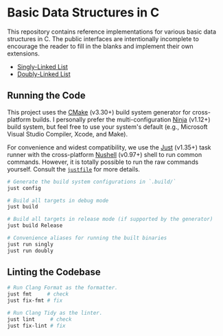 # Basic Data Structures in C

This repository contains reference implementations for various basic data structures in C. The public interfaces are intentionally incomplete to encourage the reader to fill in the blanks and implement their own extensions.

* [Singly-Linked List](./src/singly.c)
* [Doubly-Linked List](./src/doubly.c)

## Running the Code

This project uses the [CMake] (v3.30+) build system generator for cross-platform builds. I personally prefer the multi-configuration [Ninja] (v1.12+) build system, but feel free to use your system's default (e.g., Microsoft Visual Studio Compiler, Xcode, and Make).

[CMake]: https://cmake.org/
[Ninja]: https://ninja-build.org/

For convenience and widest compatibility, we use the [Just] (v1.35+) task runner with the cross-platform [Nushell] (v0.97+) shell to run common commands. However, it is totally possible to run the raw commands yourself. Consult the [`justfile`] for more details.

[Just]: https://just.systems/
[Nushell]: https://www.nushell.sh/
[`justfile`]: ./justfile

```bash
# Generate the build system configurations in `.build/`
just config

# Build all targets in debug mode
just build

# Build all targets in release mode (if supported by the generator)
just build Release

# Convenience aliases for running the built binaries
just run singly
just run doubly
```

## Linting the Codebase

```bash
# Run Clang Format as the formatter.
just fmt     # check
just fix-fmt # fix

# Run Clang Tidy as the linter.
just lint     # check
just fix-lint # fix
```
